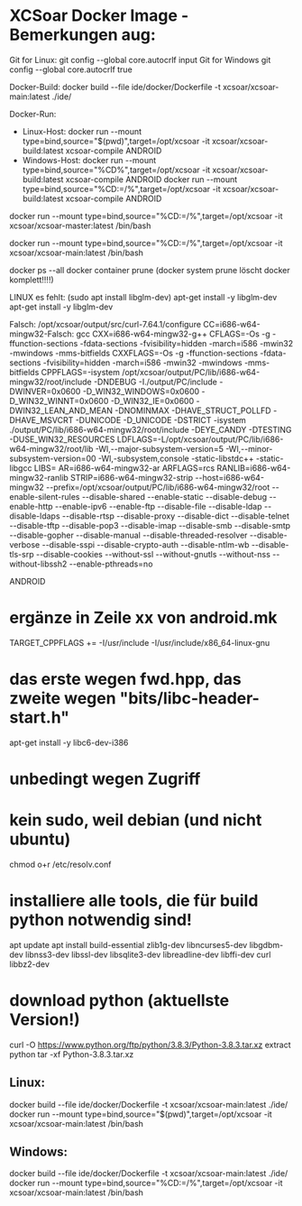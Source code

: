 # XCSoar Docker Image - Bemerkungen aug:

Git for Linux:
git config --global core.autocrlf input
Git for Windows
git config --global core.autocrlf true

Docker-Build:
docker build --file ide/docker/Dockerfile -t xcsoar/xcsoar-main:latest ./ide/

Docker-Run:
 - Linux-Host:
   docker run --mount type=bind,source="$(pwd)",target=/opt/xcsoar -it xcsoar/xcsoar-build:latest xcsoar-compile ANDROID
 - Windows-Host:
   docker run --mount type=bind,source="%CD%",target=/opt/xcsoar -it xcsoar/xcsoar-build:latest xcsoar-compile ANDROID
   docker run --mount type=bind,source="%CD:\=/%",target=/opt/xcsoar -it xcsoar/xcsoar-build:latest xcsoar-compile ANDROID

  docker run --mount type=bind,source="%CD:\=/%",target=/opt/xcsoar -it xcsoar/xcsoar-master:latest /bin/bash
  
  docker run --mount type=bind,source="%CD:\=/%",target=/opt/xcsoar -it xcsoar/xcsoar-main:latest /bin/bash

docker ps --all
docker container prune
(docker system prune löscht docker komplett!!!!)

LINUX es fehlt:
(sudo apt install libglm-dev)
apt-get install -y libglm-dev
apt-get install -y libglm-dev


Falsch: /opt/xcsoar/output/src/curl-7.64.1/configure CC=i686-w64-mingw32-Falsch: gcc CXX=i686-w64-mingw32-g++ CFLAGS=-Os -g -ffunction-sections -fdata-sections -fvisibility=hidden  -march=i586 -mwin32 -mwindows -mms-bitfields CXXFLAGS=-Os -g -ffunction-sections -fdata-sections -fvisibility=hidden  -march=i586 -mwin32 -mwindows -mms-bitfields CPPFLAGS=-isystem /opt/xcsoar/output/PC/lib/i686-w64-mingw32/root/include -DNDEBUG -I./output/PC/include -DWINVER=0x0600 -D_WIN32_WINDOWS=0x0600 -D_WIN32_WINNT=0x0600 -D_WIN32_IE=0x0600 -DWIN32_LEAN_AND_MEAN -DNOMINMAX -DHAVE_STRUCT_POLLFD -DHAVE_MSVCRT -DUNICODE -D_UNICODE -DSTRICT -isystem ./output/PC/lib/i686-w64-mingw32/root/include -DEYE_CANDY -DTESTING -DUSE_WIN32_RESOURCES   LDFLAGS=-L/opt/xcsoar/output/PC/lib/i686-w64-mingw32/root/lib -Wl,--major-subsystem-version=5 -Wl,--minor-subsystem-version=00 -Wl,-subsystem,console -static-libstdc++ -static-libgcc  LIBS=  AR=i686-w64-mingw32-ar ARFLAGS=rcs RANLIB=i686-w64-mingw32-ranlib STRIP=i686-w64-mingw32-strip --host=i686-w64-mingw32 --prefix=/opt/xcsoar/output/PC/lib/i686-w64-mingw32/root --enable-silent-rules --disable-shared --enable-static --disable-debug --enable-http --enable-ipv6 --enable-ftp --disable-file --disable-ldap --disable-ldaps --disable-rtsp --disable-proxy --disable-dict --disable-telnet --disable-tftp --disable-pop3 --disable-imap --disable-smb --disable-smtp --disable-gopher --disable-manual --disable-threaded-resolver --disable-verbose --disable-sspi --disable-crypto-auth --disable-ntlm-wb --disable-tls-srp --disable-cookies --without-ssl --without-gnutls --without-nss --without-libssh2 --enable-pthreads=no

ANDROID
# ergänze in Zeile xx von android.mk
TARGET_CPPFLAGS += -I/usr/include -I/usr/include/x86_64-linux-gnu
# das erste wegen fwd.hpp, das zweite wegen "bits/libc-header-start.h"

apt-get install -y libc6-dev-i386


# unbedingt wegen Zugriff
# kein sudo, weil debian (und nicht ubuntu)
chmod o+r /etc/resolv.conf
# installiere alle tools, die für build python notwendig sind!
apt update
apt install build-essential zlib1g-dev libncurses5-dev libgdbm-dev libnss3-dev libssl-dev libsqlite3-dev libreadline-dev libffi-dev curl libbz2-dev
# download python (aktuellste Version!)
curl -O https://www.python.org/ftp/python/3.8.3/Python-3.8.3.tar.xz
extract python
tar -xf Python-3.8.3.tar.xz



Linux:
--------
docker build --file ide/docker/Dockerfile -t xcsoar/xcsoar-main:latest ./ide/
docker run --mount type=bind,source="$(pwd)",target=/opt/xcsoar -it xcsoar/xcsoar-main:latest /bin/bash

Windows:
--------
docker build --file ide/docker/Dockerfile -t xcsoar/xcsoar-main:latest ./ide/
docker run --mount type=bind,source="%CD:\=/%",target=/opt/xcsoar -it xcsoar/xcsoar-main:latest /bin/bash